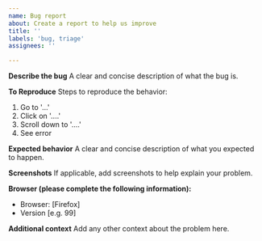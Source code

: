 ```yaml
---
name: Bug report
about: Create a report to help us improve
title: ''
labels: 'bug, triage'
assignees: ''

---
```


**Describe the bug**
A clear and concise description of what the bug is.

**To Reproduce**
Steps to reproduce the behavior:
1. Go to '...'
2. Click on '....'
3. Scroll down to '....'
4. See error

**Expected behavior**
A clear and concise description of what you expected to happen.

**Screenshots**
If applicable, add screenshots to help explain your problem.

**Browser (please complete the following information):**
 - Browser: [Firefox]
 - Version [e.g. 99]


**Additional context**
Add any other context about the problem here.

